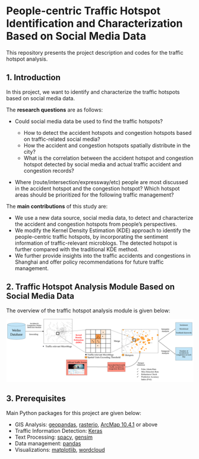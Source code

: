 # **People-centric Traffic Hotspot Identification and Characterization Based on Social Media Data**

This repository presents the project description and codes for the traffic hotspot analysis. 

## 1. Introduction

In this project, we want to identify and characterize the traffic hotspots based on social media data.

The **research questions** are as follows:

- Could social media data be used to find the traffic hotspots?
  - How to detect the accident hotspots and congestion hotspots based on traffic-related social media?
  - How the accident and congestion hotspots spatially distribute in the city?
  - What is the correlation between the accident hotspot and congestion hotspot detected by social media and actual traffic accident and congestion records?

- Where (route/intersection/expressway/etc) people are most discussed in the accident hotspot and the congestion hotspot? Which hotspot areas should be prioritized for the following traffic management?

The **main contributions** of this study are:

- We use a new data source, social media data, to detect and characterize the accident and congestion hotspots from people’s perspectives. 
- We modify the Kernel Density Estimation (KDE) approach to identify the people-centric traffic hotspots, by incorporating the sentiment information of traffic-relevant microblogs. The detected hotspot is further compared with the traditional KDE method.
- We further provide insights into the traffic accidents and congestions in Shanghai and offer policy recommendations for future traffic management.

## 2. Traffic Hotspot Analysis Module Based on Social Media Data

The overview of the traffic hotspot analysis module is given below:

![Traffic Hotspot Analysis Module](https://github.com/bright1993ff66/traffic_info_perception/blob/main/project_figures/traffic_hotspot_framework.png)

## 3. Prerequisites

Main Python packages for this project are given below:

- GIS Analysis: [geopandas](https://geopandas.org/index.html), [rasterio](https://rasterio.readthedocs.io/en/latest/), [ArcMap 10.4.1](https://desktop.arcgis.com/en/arcmap/10.4/get-started/setup/arcgis-desktop-quick-start-guide.htm) or above
- Traffic Information Detection: [Keras](https://keras.io/)
- Text Processing: [spacy](https://spacy.io/), [gensim](https://radimrehurek.com/gensim/)
- Data management: [pandas](https://pandas.pydata.org/)
- Visualizations: [matplotlib](https://matplotlib.org/), [wordcloud](https://amueller.github.io/word_cloud/)

